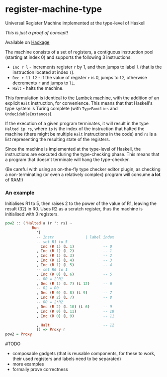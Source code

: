 # register-machine-type
Universal Register Machine implemented at the type-level of Haskell

_This is just a proof of concept!_

Available on [Hackage](https://hackage.haskell.org/package/register-machine-typelevel)

The machine consists of a set of registers, a contiguous instruction pool (starting at index 0)
and supports the following 3 instructions:
- `Inc r l`     - increments register `r` by 1, and then jumps to label `l` (that is the instruction located at index `l`).
- `Dec r l1 l2` - if the value of register `r` is 0, jumps to `l2`, otherwise decrements `r` and jumps to `l1`.
- `Halt`        - halts the machine.

This formulation is identical to the [Lambek machine](https://en.wikipedia.org/wiki/Counter_machine), with the addition of an explicit `Halt` instruction, for convenience. This means that that Haskell's type system is Turing complete (with `TypeFamilies` and `UndecidableInstances`).

If the execution of a given program terminates, it will result in the type `Halted ip rs`, where `ip` is the
index of the instruction that halted the machine (there might be multiple `Halt` instructions in the code)
and `rs` is a list representing the resulting state of the registers.

Since the machine is implemented at the type-level of Haskell, the instructions are executed during
the type-checking phase. This means that a program that doesn't terminate will hang the type-checker.

(Be careful with using an on-the-fly type checker editor plugin, as checking a 
non-terminating (or even a relatively complex) program will consume **a lot** of RAM!)

### An example
Initialises R1 to 5, then raises 2 to the power of the value of R1,
leaving the result (32) in R0. Uses R2 as a scratch register,
thus the machine is initialised with 3 registers.

```haskell
pow2 :: ('Halted a (r ': rs) ~
            Run
              '[
              -- Instr              | label index
              -- set R1 to 5
                Inc (R 1) (L 1)             -- 0
              , Inc (R 1) (L 2)             -- 1
              , Inc (R 1) (L 3)             -- 2
              , Inc (R 1) (L 4)             -- 3
              , Inc (R 1) (L 5)             -- 4
              -- set R0 to 1
              , Inc (R 0) (L 6)             -- 5
              -- R0 = 2^R1
              , Dec (R 1) (L 7) (L 12)      -- 6
              -- R2 = R0
              , Dec (R 0) (L 8) (L 9)       -- 7
              , Inc (R 2) (L 7)             -- 8
              -- R0 = 2*R2
              , Dec (R 2) (L 10) (L 6)      -- 9
              , Inc (R 0) (L 11)            -- 10
              , Inc (R 0) (L 9)             -- 11

              , Halt                        -- 12
              ]) => Proxy r
pow2 = Proxy
```

#TODO
- composable gadgets (that is reusable components, for these to work, their used registers and labels need to be separated)
- more examples
- formally prove correctness
